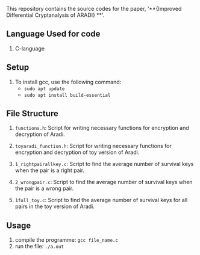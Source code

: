 This repository contains the source codes for the paper, '**{Improved Differential Cryptanalysis of ARADI} **'.

## Language Used for code
1. C-language

## Setup

1. To install gcc, use the following command:
	* `sudo apt update`
	* `sudo apt install build-essential`


## File Structure

1.  `functions.h`: Script for writing necessary functions for encryption and decryption of Aradi.

2.  `toyaradi_function.h`: Script for writing necessary functions for encryption and decryption of toy version of Aradi.

3.  `1_rightpairallkey.c`: Script to find the average number of survival keys when the pair is a right pair.

4.  `2_wrongpair.c`: Script to find the average number of survival keys when the pair is a wrong pair.

5. `1full_toy.c`: Script to find the average number of survival keys for all pairs in the toy version of Aradi.





## Usage
1. compile the programme: `gcc file_name.c `
2. run the file:           `./a.out`
